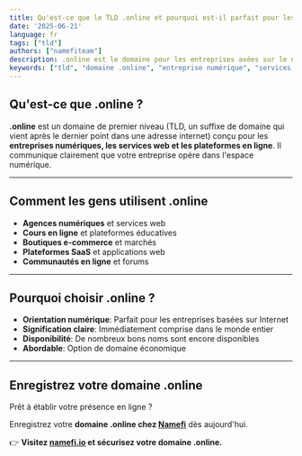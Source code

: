 ```yaml
---
title: Qu'est-ce que le TLD .online et pourquoi est-il parfait pour les entreprises numériques ?
date: '2025-06-21'
language: fr
tags: ["tld"]
authors: ["namefiteam"]
description: .online est le domaine pour les entreprises axées sur le numérique et les services web. Idéal pour établir votre présence en ligne et votre identité numérique.
keywords: ["tld", "domaine .online", "entreprise numérique", "services web", "présence en ligne", "identité numérique"]
---
```


## **Qu'est-ce que .online ?**

**.online** est un domaine de premier niveau (TLD, un suffixe de domaine qui vient après le dernier point dans une adresse internet) conçu pour les **entreprises numériques, les services web et les plateformes en ligne**. Il communique clairement que votre entreprise opère dans l'espace numérique.

---

## **Comment les gens utilisent .online**

*   **Agences numériques** et services web
*   **Cours en ligne** et plateformes éducatives
*   **Boutiques e-commerce** et marchés
*   **Plateformes SaaS** et applications web
*   **Communautés en ligne** et forums

---

## **Pourquoi choisir .online ?**

*   **Orientation numérique**: Parfait pour les entreprises basées sur Internet
*   **Signification claire**: Immédiatement comprise dans le monde entier
*   **Disponibilité**: De nombreux bons noms sont encore disponibles
*   **Abordable**: Option de domaine économique

---

## **Enregistrez votre domaine .online**

Prêt à établir votre présence en ligne ?

Enregistrez votre **domaine .online chez [Namefi](https://namefi.io)** dès aujourd'hui.

👉 **Visitez [namefi.io](https://namefi.io) et sécurisez votre domaine .online.**